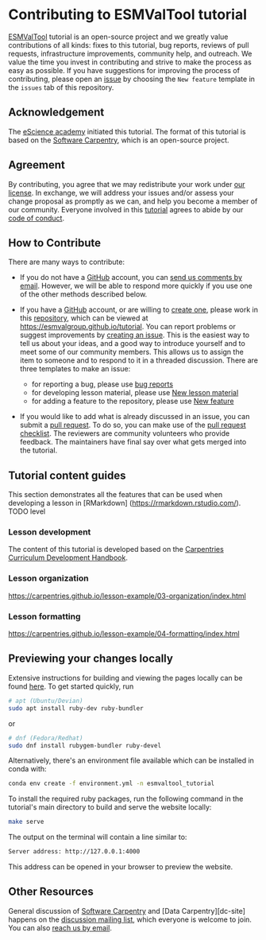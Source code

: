 # Contributing to ESMValTool tutorial

[ESMValTool](https://www.esmvaltool.org/) tutorial is an open-source project and we greatly value contributions of all kinds: fixes to this tutorial, bug reports, reviews of pull requests, infrastructure improvements, community help, and outreach. We value the time you invest in contributing and strive to make the process as easy as possible. If you have suggestions for improving the process of contributing, please open an [issue][issues] by choosing the ``New feature`` template in the ``issues`` tab of this repository.

## Acknowledgement

The [eScience academy][ea-site] initiated this tutorial.
The format of this tutorial is based on the [Software Carpentry][swc-site], which is an open-source project.

## Agreement

By contributing, you agree that we may redistribute your work under [our license](LICENSE.md).
In exchange, we will address your issues and/or assess your change proposal as promptly as we can, and help you become a member of our community.
Everyone involved in this [tutorial](site) agrees to abide by our [code of conduct](CODE_OF_CONDUCT.md).

## How to Contribute

There are many ways to contribute:

* If you do not have a [GitHub][github] account,
you can [send us comments by email][email].
However,
we will be able to respond more quickly if you use one of the other methods described below.

* If you have a [GitHub][github] account,
or are willing to [create one][github-join],
please work in this [repository][site],
which can be viewed at <https://esmvalgroup.github.io/tutorial>.
You can report problems or suggest improvements by [creating an issue][issues].
This is the easiest way to tell us about your ideas,
and a good way to introduce yourself
and to meet some of our community members.
This allows us to assign the item to someone
and to respond to it in a threaded discussion.
There are three templates to make an issue:
  * for reporting a bug, please use [bug reports][issues]
  * for developing lesson material, please use [New lesson material][issues]
  * for adding a feature to the repository, please use [New feature][issues]

* If you would like to add what is already discussed in an issue,
you can submit a [pull request][PR].
To do so, you can make use of the [pull request checklist][PR].
The reviewers are community volunteers who provide feedback.
The maintainers have final say over what gets merged into the tutorial.

## Tutorial content guides

This section demonstrates all the features that can be used when developing a lesson in [RMarkdown] (https://rmarkdown.rstudio.com/).
TODO level

### Lesson development

The content of this tutorial is developed based on the [Carpentries Curriculum Development Handbook][swc-handbook].

### Lesson organization

https://carpentries.github.io/lesson-example/03-organization/index.html


### Lesson formatting

https://carpentries.github.io/lesson-example/04-formatting/index.html

## Previewing your changes locally

Extensive instructions for building and viewing the pages locally can be found [here](https://carpentries.github.io/lesson-example/setup.html). To get started quickly, run

```bash
# apt (Ubuntu/Devian)
sudo apt install ruby-dev ruby-bundler
```

or

```bash
# dnf (Fedora/Redhat)
sudo dnf install rubygem-bundler ruby-devel
```

Alternatively, there's an environment file available which can be installed in conda with:

```bash
conda env create -f environment.yml -n esmvaltool_tutorial
```

To install the required ruby packages, run the following command in the tutorial's
main directory to build and serve the website locally:

```bash
make serve
```

The output on the terminal will contain a line similar to:

```bash
Server address: http://127.0.0.1:4000
```

This address can be opened in your browser to preview the website.


## Other Resources

General discussion of [Software Carpentry][swc-site] and [Data Carpentry][dc-site]
happens on the [discussion mailing list][discuss-list],
which everyone is welcome to join.
You can also [reach us by email][email].

[email]: mailto:admin@software-carpentry.org
[site]: https://esmvalgroup.github.io/tutorial/
[discuss-list]: http://lists.software-carpentry.org/listinfo/discuss
[github]: https://github.com
[github-flow]: https://guides.github.com/introduction/flow/
[github-join]: https://github.com/join
[how-contribute]: https://egghead.io/series/how-to-contribute-to-an-open-source-project-on-github
[issues]: https://github.com/ESMValGroup/tutorial/issues
[PR]: https://github.com/ESMValGroup/tutorial/pulls
[swc-issues]: https://github.com/issues?q=user%3Aswcarpentry
[swc-lessons]: https://software-carpentry.org/lessons/
[swc-site]: https://software-carpentry.org/
[swc-handbook]: https://carpentries.github.io/curriculum-development/
[ea-site]: https://github.com/escience-academy
[c-site]: https://carpentries.org/
[lc-site]: https://librarycarpentry.org/
[lc-issues]: https://github.com/issues?q=user%3Alibrarycarpentry
